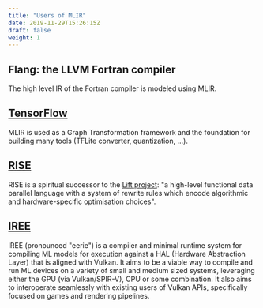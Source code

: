 ```yaml
---
title: "Users of MLIR"
date: 2019-11-29T15:26:15Z
draft: false
weight: 1
---
```


## Flang: the LLVM Fortran compiler

The high level IR of the Fortran compiler is modeled using MLIR.

## [TensorFlow](https://www.tensorflow.org/mlir)
  MLIR is used as a Graph Transformation framework and the foundation for
  building many tools (TFLite converter, quantization, ...).

## [RISE](https://rise-lang.org/)

RISE is a spiritual successor to the
[Lift project](http://www.lift-project.org/): "a high-level functional data
parallel language with a system of rewrite rules which encode algorithmic
and hardware-specific optimisation choices".

## [IREE](https://github.com/google/iree)

IREE (pronounced "eerie") is a compiler and minimal runtime system for compiling ML models for execution against a HAL (Hardware Abstraction Layer) that is aligned with Vulkan. It aims to be a viable way to compile and run ML devices on a variety of small and medium sized systems, leveraging either the GPU (via Vulkan/SPIR-V), CPU or some combination. It also aims to interoperate seamlessly with existing users of Vulkan APIs, specifically focused on games and rendering pipelines.
